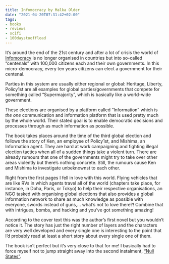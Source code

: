 ```yaml
---
title: Infomocracy by Malka Older
date: "2021-04-20T07:31:42+02:00"
tags:
- books
- reviews
- scifi
- 100daystooffload
---
```


It’s around the end of the 21st century and after a lot of crisis the world of [Infomocracy](https://publishing.tor.com/infomocracy-malkaolder/9780765392367/) is no longer organised in countries but into so-called “centenals” with 100,000 citizens each and their own governments. In this micro-democracy, every ten years citizens can elect a government for their centenal.

Parties in this system are usually either regional or global: Heritage, Liberty, Policy1st are all examples for global parties/governments that compete for something called “Supermajority”, which is basically like a world-wide government.

These elections are organised by a platform called “Information” which is *the one* communication and information platform that is used pretty much by the whole world. Their stated goal is to enable democratic decisions and processes through as much information as possible.

The book takes places around the time of the third global election and follows the story of Ken, an employee of Policy1st, and Mishima, an Information agent. They are hard at work campaigning and fighting illegal election tactics when all of a sudden things take a violent turn. There are already rumours that one of the governments might try to take over other areas violently but there’s nothing concrete. Still, the rumours cause Ken and Mishima to investigate unbeknownst to each other.

Right from the first pages I fell in love with this world. Flying vehicles that are like RVs in which agents travel all of the world (chapters take place, for instance, in Doha, Paris, or Tokyo) to help their respective organisations, an NGO tasked with organising global elections that also provides a global information network to share as much knowledge as possible with everyone, swords instead of guns,… what’s not to love there?! Combine that with intrigues, bombs, and hacking and you’ve got something amazing!

According to the cover text this was the author’s first novel but you wouldn’t notice it. The story has just the right number of layers and the characters are very well developed and every single one is interesting to the point that I’d probably read at least a short story about every single one of them.

The book isn’t perfect but it’s very close to that for me! I basically had to force myself not to jump straight away into the second instalment, [“Null States”](https://publishing.tor.com/nullstates-malkaolder/9780765393371/).
